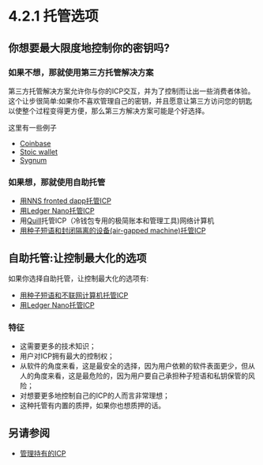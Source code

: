 # 4.2.1 托管选项
## 你想要最大限度地控制你的密钥吗?
### 如果不想，那就使用第三方托管解决方案  
第三方托管解决方案允许你与你的ICP交互，并为了控制而让出一些消费者体验。这个让步很简单:如果你不喜欢管理自己的密钥，并且愿意让第三方访问您的钥匙以使整个过程变得更方便，那么第三方解决方案可能是个好选择。  

这里有一些例子  
* [Coinbase](https://www.coinbase.com/)
* [Stoic wallet](https://www.stoicwallet.com/)
* [Sygnum](https://www.sygnum.com/)


### 如果想，那就使用自助托管
* [用NNS fronted dapp托管ICP](https://wiki.internetcomputer.org/wiki/ICP_Custody_with_NNS_frontend_dapp)
* [用Ledger Nano托管ICP](https://wiki.internetcomputer.org/wiki/ICP_custody_with_Ledger_Nano)
* 用[Quill](https://github.com/dfinity/quill)托管ICP（冷钱包专用的极简账本和管理工具)网络计算机
* [用种子短语和封闭隔离的设备(air-gapped machine)托管ICP](https://wiki.internetcomputer.org/wiki/ICP_custody_with_seed_phrase_and_air-gapped_machine)

## 自助托管:让控制最大化的选项

如果你选择自助托管，让控制最大化的选项有:
* [用种子短语和不联网计算机托管ICP](https://wiki.internetcomputer.org/wiki/ICP_custody_with_seed_phrase_and_air-gapped_machine)
* [用Ledger Nano托管ICP](https://wiki.internetcomputer.org/wiki/ICP_custody_with_Ledger_Nano)

### 特征
*   这需要更多的技术知识；
*   用户对ICP拥有最大的控制权；
*   从软件的角度来看，这是最安全的选择，因为用户依赖的软件表面更少，但从人的角度来看，这是最危险的，因为用户要自己承担种子短语和私钥保管的风险；
*   对想要更多地控制自己的ICP的人而言非常理想；
*   这种托管有内置的质押，如果你也想质押的话。

## 另请参阅
* [管理持有的ICP](https://wiki.internetcomputer.org/wiki/Managing_ICP_holdings)
